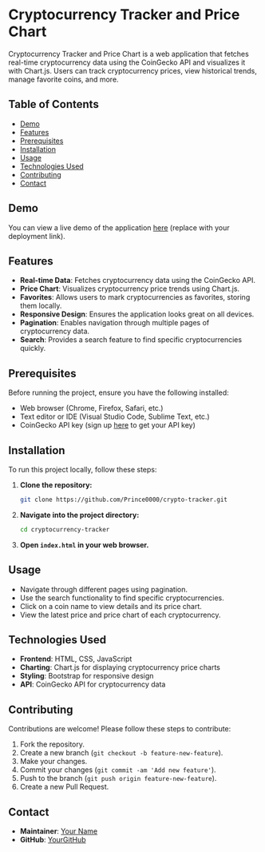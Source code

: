 # Cryptocurrency Tracker and Price Chart

Cryptocurrency Tracker and Price Chart is a web application that fetches real-time cryptocurrency data using the CoinGecko API and visualizes it with Chart.js. Users can track cryptocurrency prices, view historical trends, manage favorite coins, and more.

## Table of Contents

- [Demo](#demo)
- [Features](#features)
- [Prerequisites](#prerequisites)
- [Installation](#installation)
- [Usage](#usage)
- [Technologies Used](#technologies-used)
- [Contributing](#contributing)
- [Contact](#contact)

## Demo

You can view a live demo of the application [here](#) (replace with your deployment link).


## Features

- **Real-time Data**: Fetches cryptocurrency data using the CoinGecko API.
- **Price Chart**: Visualizes cryptocurrency price trends using Chart.js.
- **Favorites**: Allows users to mark cryptocurrencies as favorites, storing them locally.
- **Responsive Design**: Ensures the application looks great on all devices.
- **Pagination**: Enables navigation through multiple pages of cryptocurrency data.
- **Search**: Provides a search feature to find specific cryptocurrencies quickly.


## Prerequisites

Before running the project, ensure you have the following installed:

- Web browser (Chrome, Firefox, Safari, etc.)
- Text editor or IDE (Visual Studio Code, Sublime Text, etc.)
- CoinGecko API key (sign up [here](https://coingecko.com/api/documentation) to get your API key)

## Installation

To run this project locally, follow these steps:

1. **Clone the repository:**

   ```bash
   git clone https://github.com/Prince0000/crypto-tracker.git
   ```

2. **Navigate into the project directory:**

   ```bash
   cd cryptocurrency-tracker
   ```

3. **Open `index.html` in your web browser.**

## Usage

- Navigate through different pages using pagination.
- Use the search functionality to find specific cryptocurrencies.
- Click on a coin name to view details and its price chart.
- View the latest price and price chart of each cryptocurrency.

## Technologies Used

- **Frontend**: HTML, CSS, JavaScript
- **Charting**: Chart.js for displaying cryptocurrency price charts
- **Styling**: Bootstrap for responsive design
- **API**: CoinGecko API for cryptocurrency data

## Contributing

Contributions are welcome! Please follow these steps to contribute:

1. Fork the repository.
2. Create a new branch (`git checkout -b feature-new-feature`).
3. Make your changes.
4. Commit your changes (`git commit -am 'Add new feature'`).
5. Push to the branch (`git push origin feature-new-feature`).
6. Create a new Pull Request.

## Contact

- **Maintainer**: [Your Name](mailto:princer6450@gmail.com)
- **GitHub**: [YourGitHub](https://github.com/Prince0000)

